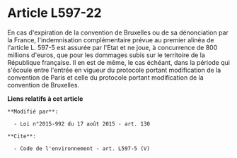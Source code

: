 # Article L597-22

En cas d'expiration de la convention de Bruxelles ou de sa dénonciation par la France, l'indemnisation complémentaire prévue
au premier alinéa de l'article L. 597-5 est assurée par l'Etat et ne joue, à concurrence de 800 millions d'euros, que pour
les dommages subis sur le territoire de la République française. Il en est de même, le cas échéant, dans la période qui
s'écoule entre l'entrée en vigueur du protocole portant modification de la convention de Paris et celle du protocole portant
modification de la convention de Bruxelles.

**Liens relatifs à cet article**

	**Modifié par**:

	  - Loi n°2015-992 du 17 août 2015 - art. 130

	**Cite**:

	  - Code de l'environnement - art. L597-5 (V)
